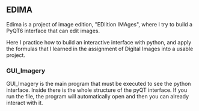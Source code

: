 ## EDIMA
Edima is a project of image edition, "EDIition IMAges", where I try to build a PyQT6 interface that can edit images. 

Here I practice how to build an interactive interface with python, and apply the formulas that I learned in the assignment of Digital Images into a usable project. 

### GUI_Imagery 
GUI_Imagery is the main program that must be executed to see the python interface. Inside there is the whole structure of the pyQT interface.
If you run the file, the program will automatically open and then you can already interact with it.
